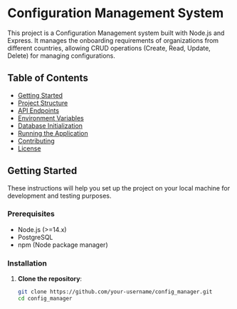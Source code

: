 # Configuration Management System

This project is a Configuration Management system built with Node.js and Express. It manages the onboarding requirements of organizations from different countries, allowing CRUD operations (Create, Read, Update, Delete) for managing configurations.

## Table of Contents

- [Getting Started](#getting-started)
- [Project Structure](#project-structure)
- [API Endpoints](#api-endpoints)
- [Environment Variables](#environment-variables)
- [Database Initialization](#database-initialization)
- [Running the Application](#running-the-application)
- [Contributing](#contributing)
- [License](#license)

## Getting Started

These instructions will help you set up the project on your local machine for development and testing purposes.

### Prerequisites

- Node.js (>=14.x)
- PostgreSQL
- npm (Node package manager)

### Installation

1. **Clone the repository**:

   ```bash
   git clone https://github.com/your-username/config_manager.git
   cd config_manager
